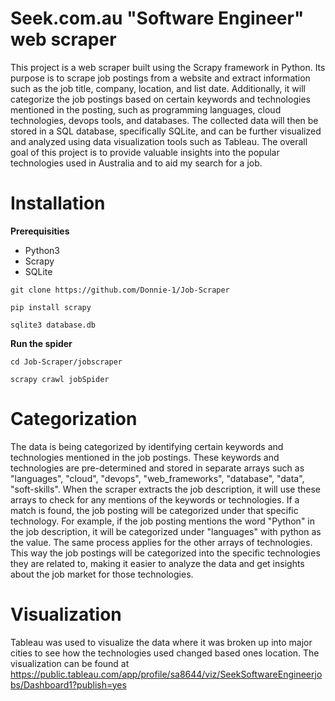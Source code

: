 # Seek.com.au "Software Engineer" web scraper
This project is a web scraper built using the Scrapy framework in Python. Its purpose is to scrape job postings from a website and extract information such as the job title, company, location, and list date. Additionally, it will categorize the job postings based on certain keywords and technologies mentioned in the posting, such as programming languages, cloud technologies, devops tools, and databases. The collected data will then be stored in a SQL database, specifically SQLite, and can be further visualized and analyzed using data visualization tools such as Tableau. The overall goal of this project is to provide valuable insights into the popular technologies used in Australia and to 
aid my search for a job. 

# Installation 
**Prerequisities**
- Python3
- Scrapy
- SQLite

`git clone https://github.com/Donnie-1/Job-Scraper`

`pip install scrapy`

`sqlite3 database.db`

**Run the spider**

`cd Job-Scraper/jobscraper`

`scrapy crawl jobSpider`

# Categorization
The data is being categorized by identifying certain keywords and technologies mentioned in the job postings. These keywords and technologies are pre-determined and stored in separate arrays such as "languages", "cloud", "devops", "web_frameworks", "database", "data", "soft-skills". When the scraper extracts the job description, it will use these arrays to check for any mentions of the keywords or technologies. If a match is found, the job posting will be categorized under that specific technology. For example, if the job posting mentions the word "Python" in the job description, it will be categorized under "languages" with python as the value. The same process applies for the other arrays of technologies. This way the job postings will be categorized into the specific technologies they are related to, making it easier to analyze the data and get insights about the job market for those technologies.

# Visualization
Tableau was used to visualize the data where it was broken up into major cities to see how the 
technologies used changed based ones location. 
The visualization can be found at 
https://public.tableau.com/app/profile/sa8644/viz/SeekSoftwareEngineerjobs/Dashboard1?publish=yes

